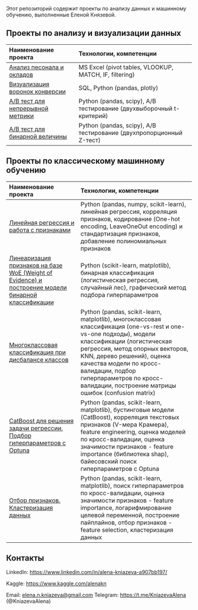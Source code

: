Этот репозиторий содержит проекты по анализу данных и машинному обучению, выполненные Еленой Князевой.

## Проекты по анализу и визуализации данных

| Наименование проекта          | Технологии, компетенции    |
| :---                          | :---          |
| [Анализ песонала и окладов](https://github.com/ElenaNKn/portfolio_rus/blob/master/project_excel/description.md)  | MS Excel (pivot tables, VLOOKUP, MATCH, IF, filtering)      |
| [Визуализация воронок конверсии](https://github.com/ElenaNKn/portfolio_rus/tree/master/project_sql_plotly/description.md)  | SQL, Python (pandas, plotly)    |
| [A/B тест для непрерывной метрики](https://github.com/ElenaNKn/portfolio_rus/tree/master/project_ab_test_continuous_metrics/description.md)  | Python (pandas, scipy), A/B тестирование (двухвыборочный t-критерий)    |
| [A/B тест для бинарной величины](https://github.com/ElenaNKn/portfolio_rus/tree/master/project_ab_test_bernoulli_variable/description.md)  | Python (pandas, scipy), A/B тестирование (двухпропорционный Z-тест)    |

## Проекты по классическому машинному обучению

| Наименование проекта          | Технологии, компетенции    |
| :---                          | :---          |
| [Линейная регрессия и работа с признаками](https://github.com/ElenaNKn/portfolio_rus/blob/master/project_linear_regression/description.md)  | Python (pandas, numpy, scikit-learn), линейная регрессия, корреляция признаков, кодирование (One-hot encoding, LeaveOneOut encoding) и стандартизация признаков, добавление полиномиальных признаков    |
| [Линеаризация признаков на базе WoE (Weight of Evidence) и построение модели бинарной классификации](https://github.com/ElenaNKn/portfolio_rus/blob/master/project_features_linearization_woe/description.md)  | Python (scikit-learn, matplotlib), бинарная классификация (логистическая регрессия, случайный лес), графический метод подбора гиперпараметров      |
| [Многоклассовая классификация при дисбалансе классов](https://github.com/ElenaNKn/portfolio_rus/blob/master/project_multiclass_classification/description.md)  | Python (pandas, scikit-learn, matplotlib), многоклассовая классификация (one-vs-rest и one-vs-one подходы), модели классификации (логистическая регрессия, метод опорных векторов, KNN, дерево решений), оценка качества модели по кросс-валидации, подбор гиперпараметров по кросс-валидации, построение матрицы ошибок (confusion matrix)       |
| [CatBoost для решения задачи регрессии. Подбор гиперпараметров с Optuna](https://github.com/ElenaNKn/portfolio_rus/blob/master/project_hyperparameters_tuning/description.md)  | Python (pandas, scikit-learn, matplotlib), бустинговые модели (CatBoost), корреляция текстовых признаков (V-мера Крамера), feature engineering, оценка моделей по кросс-валидации, оценка значимости признаков - feature importance (библиотека shap), байесовский поиск гиперпараметров с Optuna     |
| [Отбор признаков. Кластеризация данных](https://github.com/ElenaNKn/projects/blob/master/project_clustering_pipelines_feature_selection/description.md)  | Python (pandas, scikit-learn, matplotlib), поиск гиперпараметров по кросс-валидации, оценка значимости признаков - feature importance, логарифмирование целевой переменной, построение пайплайнов, отбор признаков - feature selection, кластеризация данных     |

## Контакты

LinkedIn: https://www.linkedin.com/in/alena-kniazeva-a907bb197/ 

Kaggle: https://www.kaggle.com/alenakn

Email: elena.n.kniazeva@gmail.com       Telegram: https://t.me/KniazevaAlena  (@KniazevaAlena)